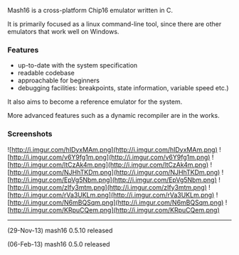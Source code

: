 Mash16 is a cross-platform Chip16 emulator written in C.

It is primarily focused as a linux command-line tool, since there are other emulators that work well on Windows.

### Features ###
  * up-to-date with the system specification
  * readable codebase
  * approachable for beginners
  * debugging facilities: breakpoints, state information, variable speed etc.)

It also aims to become a reference emulator for the system.

More advanced features such as a dynamic recompiler are in the works.

### Screenshots ###

![http://i.imgur.com/hIDyxMAm.png](http://i.imgur.com/hIDyxMAm.png) ![http://i.imgur.com/v6Y9fg1m.png](http://i.imgur.com/v6Y9fg1m.png) ![http://i.imgur.com/ltCzAk4m.png](http://i.imgur.com/ltCzAk4m.png) ![http://i.imgur.com/NJHhTKDm.png](http://i.imgur.com/NJHhTKDm.png) ![http://i.imgur.com/EpVg5Nbm.png](http://i.imgur.com/EpVg5Nbm.png) ![http://i.imgur.com/zIfy3mtm.png](http://i.imgur.com/zIfy3mtm.png) ![http://i.imgur.com/rVa3UKLm.png](http://i.imgur.com/rVa3UKLm.png) ![http://i.imgur.com/N6mBQSqm.png](http://i.imgur.com/N6mBQSqm.png) ![http://i.imgur.com/KRpuCQem.png](http://i.imgur.com/KRpuCQem.png)


---


(29-Nov-13) mash16 0.5.10 released

(06-Feb-13) mash16 0.5.0 released